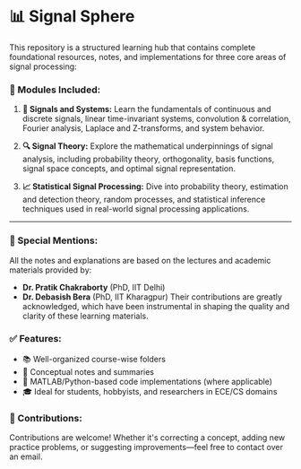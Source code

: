 # 📊 Signal Sphere

This repository is a structured learning hub that contains complete foundational resources, notes, and implementations for three core areas of signal processing:

### 🧱 Modules Included:

1. **📘 Signals and Systems:**
   Learn the fundamentals of continuous and discrete signals, linear time-invariant systems, convolution & correlation, Fourier analysis, Laplace and Z-transforms, and system behavior.

2. **🔍 Signal Theory:**
   Explore the mathematical underpinnings of signal analysis, including probability theory, orthogonality, basis functions, signal space concepts, and optimal signal representation.

3. **📈 Statistical Signal Processing:**
   Dive into probability theory, estimation and detection theory, random processes, and statistical inference techniques used in real-world signal processing applications.


---

### 📌 Special Mentions:
All the notes and explanations are based on the lectures and academic materials provided by:
* **Dr. Pratik Chakraborty** (PhD, IIT Delhi)
* **Dr. Debasish Bera** (PhD, IIT Kharagpur)
Their contributions are greatly acknowledged, which have been instrumental in shaping the quality and clarity of these learning materials.

###  ✅ Features:
* 📚 Well-organized course-wise folders
* 📝 Conceptual notes and summaries
* 📂 MATLAB/Python-based code implementations (where applicable)
* 🎓 Ideal for students, hobbyists, and researchers in ECE/CS domains



### 🤝 Contributions:

Contributions are welcome! Whether it's correcting a concept, adding new practice problems, or suggesting improvements—feel free to contact over an email.
